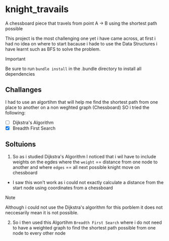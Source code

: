 # knight_travails
A chessboard piece that travels from point A -> B using the shortest path possible

This project is the most challenging one yet i have came across, at first i had no idea on where to start bacause i hade to use the Data Structures i have learnt such as BFS to solve the problem.

> [!IMPORTANT]
> Be sure to run `bundle install` in the .bundle directory to install all dependencies

## Challanges

I had to use an algortihm that will help me find the shortest path from one place to another on a non weghted graph (Chessboard)
SO i tried the following:

- [ ] Dijkstra's Algorithm
- [x] Breadth First Search

## Soltuions

1. So as i studied Dijkstra's Algorithm I noticed that i wil have to include weights on the egdes where the `weight` == distance from one node to another and where `edges` == all next possible knight move on chessboard

- I saw this won't work as i could not exactly calculate a distance from the start node using coordinates from a chessboard

> [!NOTE]
> Although i could not use the Dijkstra's algorithm for this porblem it does not neccesarily mean it is not possible.

2. So i then used this Algortihm `Breadth First Search` where i do not need to have a weighted graph to find the shortest path possible from one node to every other node